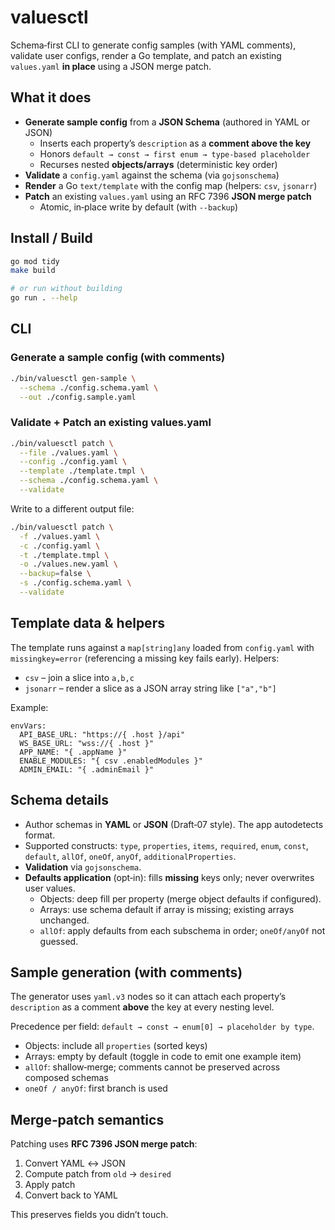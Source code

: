 # valuesctl

Schema‑first CLI to generate config samples (with YAML comments), validate user configs, render a Go template, and patch an existing `values.yaml` **in place** using a JSON merge patch.

## What it does

- **Generate sample config** from a **JSON Schema** (authored in YAML or JSON)
  - Inserts each property’s `description` as a **comment above the key**
  - Honors `default → const → first enum → type‑based placeholder`
  - Recurses nested **objects/arrays** (deterministic key order)
- **Validate** a `config.yaml` against the schema (via `gojsonschema`)
- **Render** a Go `text/template` with the config map (helpers: `csv`, `jsonarr`)
- **Patch** an existing `values.yaml` using an RFC 7396 **JSON merge patch**
  - Atomic, in‑place write by default (with `--backup`)

## Install / Build

```sh
go mod tidy
make build

# or run without building
go run . --help
```

## CLI

### Generate a sample config (with comments)

```sh
./bin/valuesctl gen-sample \
  --schema ./config.schema.yaml \
  --out ./config.sample.yaml
```

### Validate + Patch an existing values.yaml

```sh
./bin/valuesctl patch \
  --file ./values.yaml \
  --config ./config.yaml \
  --template ./template.tmpl \
  --schema ./config.schema.yaml \
  --validate
```

Write to a different output file:

```sh
./bin/valuesctl patch \
  -f ./values.yaml \
  -c ./config.yaml \
  -t ./template.tmpl \
  -o ./values.new.yaml \
  --backup=false \
  -s ./config.schema.yaml \
  --validate
```

## Template data & helpers

The template runs against a `map[string]any` loaded from `config.yaml` with `missingkey=error` (referencing a missing key fails early). Helpers:

- `csv` – join a slice into `a,b,c`
- `jsonarr` – render a slice as a JSON array string like `["a","b"]`

Example:

```gotemplate
envVars:
  API_BASE_URL: "https://{ .host }/api"
  WS_BASE_URL: "wss://{ .host }"
  APP_NAME: "{ .appName }"
  ENABLE_MODULES: "{ csv .enabledModules }"
  ADMIN_EMAIL: "{ .adminEmail }"
```

## Schema details

- Author schemas in **YAML** or **JSON** (Draft‑07 style). The app autodetects format.
- Supported constructs: `type`, `properties`, `items`, `required`, `enum`, `const`, `default`, `allOf`, `oneOf`, `anyOf`, `additionalProperties`.
- **Validation** via `gojsonschema`.
- **Defaults application** (opt‑in): fills **missing** keys only; never overwrites user values.
  - Objects: deep fill per property (merge object defaults if configured).
  - Arrays: use schema default if array is missing; existing arrays unchanged.
  - `allOf`: apply defaults from each subschema in order; `oneOf/anyOf` not guessed.

## Sample generation (with comments)

The generator uses `yaml.v3` nodes so it can attach each property’s `description` as a comment **above** the key at every nesting level.

Precedence per field: `default → const → enum[0] → placeholder by type`.

- Objects: include all `properties` (sorted keys)
- Arrays: empty by default (toggle in code to emit one example item)
- `allOf`: shallow‑merge; comments cannot be preserved across composed schemas
- `oneOf / anyOf`: first branch is used

## Merge‑patch semantics

Patching uses **RFC 7396 JSON merge patch**:

1. Convert YAML ↔ JSON
2. Compute patch from `old` → `desired`
3. Apply patch
4. Convert back to YAML

This preserves fields you didn’t touch.
